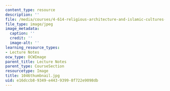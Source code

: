 ```yaml
---
content_type: resource
description: ''
file: /media/courses/4-614-religious-architecture-and-islamic-cultures-fall-2002/e16dccb89349e44393998f722e9098db_1046thumbnail.jpg
file_type: image/jpeg
image_metadata:
  caption: ''
  credit: ''
  image-alt: ''
learning_resource_types:
- Lecture Notes
ocw_type: OCWImage
parent_title: Lecture Notes
parent_type: CourseSection
resourcetype: Image
title: 1046thumbnail.jpg
uid: e16dccb8-9349-e443-9399-8f722e9098db
---
```

